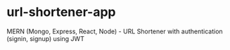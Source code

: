 # url-shortener-app
MERN  (Mongo, Express, React, Node)  - URL Shortener with authentication (signin, signup) using JWT
